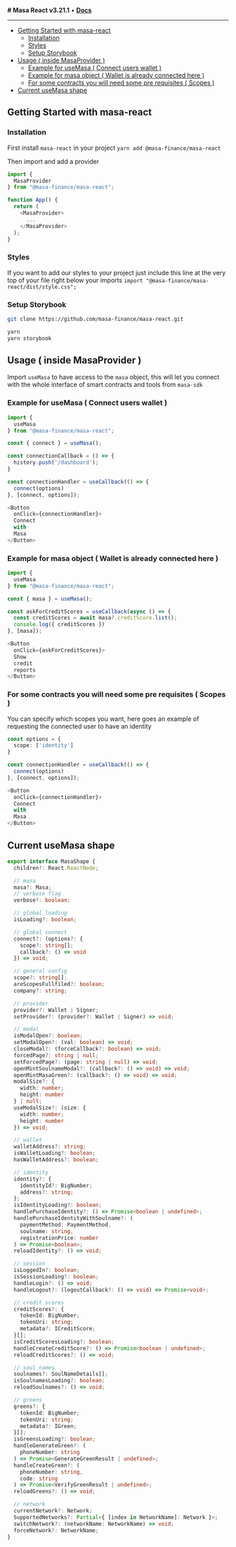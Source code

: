 **# Masa React v3.21.1** • [**Docs**](globals.md)

***

<!-- TOC -->
  * [Getting Started with masa-react](#getting-started-with-masa-react)
    * [Installation](#installation)
    * [Styles](#styles)
    * [Setup Storybook](#setup-storybook)
  * [Usage ( inside MasaProvider )](#usage--inside-masaprovider-)
    * [Example for useMasa ( Connect users wallet )](#example-for-usemasa--connect-users-wallet-)
    * [Example for masa object ( Wallet is already connected here )](#example-for-masa-object--wallet-is-already-connected-here-)
    * [For some contracts you will need some pre requisites ( Scopes )](#for-some-contracts-you-will-need-some-pre-requisites--scopes-)
  * [Current useMasa shape](#current-usemasa-shape)
<!-- TOC -->

## Getting Started with masa-react

### Installation

First install `masa-react` in your project
`yarn add @masa-finance/masa-react`

Then import and add a provider

```typescript jsx
import {
  MasaProvider
} from "@masa-finance/masa-react";

function App() {
  return (
    <MasaProvider>
      ...
    </MasaProvider>
  );
}
```

### Styles

If you want to add our styles to your project just include this line at the very top of your file right below your imports
`import "@masa-finance/masa-react/dist/style.css";`

### Setup Storybook

```bash
git clone https://github.com/masa-finance/masa-react.git

yarn 
yarn storybook
```

## Usage ( inside MasaProvider )

Import `useMasa` to have access to the `masa` object, this will let you connect with the whole interface of smart contracts and tools from `masa-sdk`

### Example for useMasa ( Connect users wallet )

```typescript jsx
import {
  useMasa
} from "@masa-finance/masa-react";

const { connect } = useMasa();

const connectionCallback = () => {
  history.push('/dashboard');
}

const connectionHandler = useCallback(() => {
  connect(options)
}, [connect, options]);

<Button
  onClick={connectionHandler}>
  Connect
  with
  Masa
</Button>

```

### Example for masa object ( Wallet is already connected here )

```typescript jsx
import {
  useMasa
} from "@masa-finance/masa-react";

const { masa } = useMasa();

const askForCreditScores = useCallback(async () => {
  const creditScores = await masa?.creditScore.list();
  console.log({ creditScores })
}, [masa]);

<Button
  onClick={askForCreditScores}>
  Show
  credit
  reports
</Button>

```

### For some contracts you will need some pre requisites ( Scopes )

You can specify which scopes you want, here goes an example of requesting the connected user to have an identity

```typescript jsx
const options = {
  scope: ['identity']
}

const connectionHandler = useCallback(() => {
  connect(options)
}, [connect, options]);

<Button
  onClick={connectionHandler}>
  Connect
  with
  Masa
</Button>
```

## Current useMasa shape

```typescript
export interface MasaShape {
  children?: React.ReactNode;

  // masa
  masa?: Masa;
  // verbose flag
  verbose?: boolean;

  // global loading
  isLoading?: boolean;

  // global connect
  connect?: (options?: {
    scope?: string[];
    callback?: () => void
  }) => void;

  // general config
  scope?: string[];
  areScopesFullfiled?: boolean;
  company?: string;

  // provider
  provider?: Wallet | Signer;
  setProvider?: (provider?: Wallet | Signer) => void;

  // modal
  isModalOpen?: boolean;
  setModalOpen?: (val: boolean) => void;
  closeModal?: (forceCallback?: boolean) => void;
  forcedPage?: string | null;
  setForcedPage?: (page: string | null) => void;
  openMintSoulnameModal?: (callback?: () => void) => void;
  openMintMasaGreen?: (callback?: () => void) => void;
  modalSize?: {
    width: number;
    height: number
  } | null;
  useModalSize?: (size: {
    width: number;
    height: number
  }) => void;

  // wallet
  walletAddress?: string;
  isWalletLoading?: boolean;
  hasWalletAddress?: boolean;

  // identity
  identity?: {
    identityId?: BigNumber;
    address?: string;
  };
  isIdentityLoading?: boolean;
  handlePurchaseIdentity?: () => Promise<boolean | undefined>;
  handlePurchaseIdentityWithSoulname?: (
    paymentMethod: PaymentMethod,
    soulname: string,
    registrationPrice: number
  ) => Promise<boolean>;
  reloadIdentity?: () => void;

  // session
  isLoggedIn?: boolean;
  isSessionLoading?: boolean;
  handleLogin?: () => void;
  handleLogout?: (logoutCallback?: () => void) => Promise<void>;

  // credit scores
  creditScores?: {
    tokenId: BigNumber;
    tokenUri: string;
    metadata?: ICreditScore;
  }[];
  isCreditScoresLoading?: boolean;
  handleCreateCreditScore?: () => Promise<boolean | undefined>;
  reloadCreditScores?: () => void;

  // soul names
  soulnames?: SoulNameDetails[];
  isSoulnamesLoading?: boolean;
  reloadSoulnames?: () => void;

  // greens
  greens?: {
    tokenId: BigNumber;
    tokenUri: string;
    metadata?: IGreen;
  }[];
  isGreensLoading?: boolean;
  handleGenerateGreen?: (
    phoneNumber: string
  ) => Promise<GenerateGreenResult | undefined>;
  handleCreateGreen?: (
    phoneNumber: string,
    code: string
  ) => Promise<VerifyGreenResult | undefined>;
  reloadGreens?: () => void;

  // network
  currentNetwork?: Network;
  SupportedNetworks?: Partial<{ [index in NetworkName]: Network }>;
  switchNetwork?: (networkName: NetworkName) => void;
  forceNetwork?: NetworkName;
}
```
